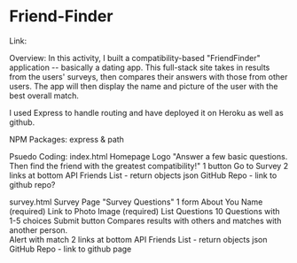 # Friend-Finder

Link:

Overview: In this activity, I built a compatibility-based "FriendFinder" application -- basically a dating app. This full-stack site takes in results from the users' surveys, then compares their answers with those from other users. The app will then display the name and picture of the user with the best overall match.

I used Express to handle routing and have deployed it on Heroku as well as github.

NPM Packages: express & path

Psuedo Coding:
index.html
  Homepage
  Logo
  "Answer a few basic questions. Then find the friend with the greatest compatibility!"
  1 button
    Go to Survey
  2 links at bottom
    API Friends List - return objects json
    GitHub Repo - link to github repo?
  
survey.html
  Survey Page
  "Survey Questions"
  1 form
    About You
      Name (required)
      Link to Photo Image (required)
  List Questions
    10 Questions with 1-5 choices
  Submit button
    Compares results with others and matches with another person.  
    Alert with match
  2 links at bottom
    API Friends List - return objects json
    GitHub Repo - link to github page
  
